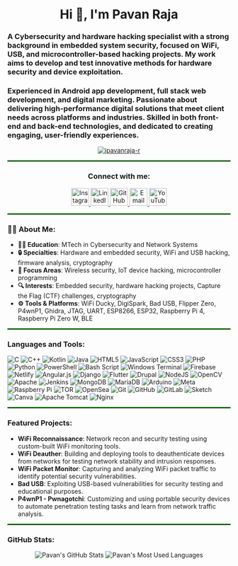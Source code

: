 <h1 align="center">Hi 👋, I'm Pavan Raja</h1>
<h3 align="left">A Cybersecurity and hardware hacking specialist with a strong background in embedded system security, focused on WiFi, USB, and microcontroller-based hacking projects. My work aims to develop and test innovative methods for hardware security and device exploitation.</h3>

<h3 align="left">Experienced in Android app development, full stack web development, and digital marketing. Passionate about delivering high-performance digital solutions that meet client needs across platforms and industries. Skilled in both front-end and back-end technologies, and dedicated to creating engaging, user-friendly experiences.</h3>

<p align="center">
  <a href="https://github.com/ryo-ma/github-profile-trophy">
    <img src="https://github-profile-trophy.vercel.app/?username=ipavanraja-r" alt="ipavanraja-r" />
  </a>
</p>

<hr style="border-top: 2px solid green;" />

<h3 align="center">Connect with me:</h3>
<p align="center">
  <a href="https://www.instagram.com/i.pavanraja" target="_blank">
    <img src="https://img.icons8.com/fluency/48/000000/instagram-new.png" alt="Instagram" width="40" height="40"/>
  </a>
  <a href="https://www.linkedin.com/in/pavan-raja-b7180a205" target="_blank">
    <img src="https://img.icons8.com/color/48/000000/linkedin.png" alt="LinkedIn" width="40" height="40"/>
  </a>
  <a href="https://github.com/ipavanraja-r" target="_blank">
    <img src="https://img.icons8.com/ios-glyphs/48/000000/github.png" alt="GitHub" width="40" height="40"/>
  </a>
  <a href="mailto:ipavanraja02@gmail.com">
    <img src="https://img.icons8.com/fluency/48/000000/gmail-new.png" alt="Email" width="40" height="40"/>
  </a>
  <a href="https://www.youtube.com/channel/your_youtube_channel" target="_blank">
    <img src="https://img.icons8.com/fluency/48/000000/youtube-play.png" alt="YouTube" width="40" height="40"/>
  </a>
</p>

<hr style="border-top: 2px solid green;" />

<h3 align="left">👨‍💻 About Me:</h3>
<ul>
  <li><strong>👨‍💻 Education</strong>: MTech in Cybersecurity and Network Systems </li>
  <li><strong>🔒 Specialties</strong>: Hardware and embedded security, WiFi and USB hacking, firmware analysis, cryptography</li>
  <li><strong>📡 Focus Areas</strong>: Wireless security, IoT device hacking, microcontroller programming</li>
  <li><strong>🔍 Interests</strong>: Embedded security, hardware hacking projects, Capture the Flag (CTF) challenges, cryptography</li>
  <li><strong>⚙️ Tools & Platforms</strong>: WiFi Ducky, DigiSpark, Bad USB, Flipper Zero, P4wnP1, Ghidra, JTAG, UART, ESP8266, ESP32, Raspberry Pi 4, Raspberry Pi Zero W, BLE</li>
</ul>

<hr style="border-top: 2px solid green;" />

<h3 align="left">Languages and Tools:</h3>
<p align="left">
  <img src="https://img.shields.io/badge/c-%2300599C.svg?style=for-the-badge&logo=c&logoColor=white" alt="C"/>
  <img src="https://img.shields.io/badge/c++-%2300599C.svg?style=for-the-badge&logo=c%2B%2B&logoColor=white" alt="C++"/>
  <img src="https://img.shields.io/badge/kotlin-%237F52FF.svg?style=for-the-badge&logo=kotlin&logoColor=white" alt="Kotlin"/>
  <img src="https://img.shields.io/badge/java-%23ED8B00.svg?style=for-the-badge&logo=openjdk&logoColor=white" alt="Java"/>
  <img src="https://img.shields.io/badge/html5-%23E34F26.svg?style=for-the-badge&logo=html5&logoColor=white" alt="HTML5"/>
  <img src="https://img.shields.io/badge/javascript-%23323330.svg?style=for-the-badge&logo=javascript&logoColor=%23F7DF1E" alt="JavaScript"/>
  <img src="https://img.shields.io/badge/css3-%231572B6.svg?style=for-the-badge&logo=css3&logoColor=white" alt="CSS3"/>
  <img src="https://img.shields.io/badge/php-%23777BB4.svg?style=for-the-badge&logo=php&logoColor=white" alt="PHP"/>
  <img src="https://img.shields.io/badge/python-3670A0?style=for-the-badge&logo=python&logoColor=ffdd54" alt="Python"/>
  <img src="https://img.shields.io/badge/PowerShell-%235391FE.svg?style=for-the-badge&logo=powershell&logoColor=white" alt="PowerShell"/>
  <img src="https://img.shields.io/badge/bash_script-%23121011.svg?style=for-the-badge&logo=gnu-bash&logoColor=white" alt="Bash Script"/>
  <img src="https://img.shields.io/badge/Windows%20Terminal-%234D4D4D.svg?style=for-the-badge&logo=windows-terminal&logoColor=white" alt="Windows Terminal"/>
  <img src="https://img.shields.io/badge/firebase-%23039BE5.svg?style=for-the-badge&logo=firebase" alt="Firebase"/>
  <img src="https://img.shields.io/badge/netlify-%23000000.svg?style=for-the-badge&logo=netlify&logoColor=#00C7B7" alt="Netlify"/>
  <img src="https://img.shields.io/badge/angular.js-%23E23237.svg?style=for-the-badge&logo=angularjs&logoColor=white" alt="Angular.js"/>
  <img src="https://img.shields.io/badge/django-%23092E20.svg?style=for-the-badge&logo=django&logoColor=white" alt="Django"/>
  <img src="https://img.shields.io/badge/Flutter-%2302569B.svg?style=for-the-badge&logo=Flutter&logoColor=white" alt="Flutter"/>
  <img src="https://img.shields.io/badge/drupal-%230678BE.svg?style=for-the-badge&logo=drupal&logoColor=white" alt="Drupal"/>
  <img src="https://img.shields.io/badge/node.js-6DA55F?style=for-the-badge&logo=node.js&logoColor=white" alt="NodeJS"/>
  <img src="https://img.shields.io/badge/opencv-%23white.svg?style=for-the-badge&logo=opencv&logoColor=white" alt="OpenCV"/>
  <img src="https://img.shields.io/badge/apache-%23D42029.svg?style=for-the-badge&logo=apache&logoColor=white" alt="Apache"/>
  <img src="https://img.shields.io/badge/jenkins-%232C5263.svg?style=for-the-badge&logo=jenkins&logoColor=white" alt="Jenkins"/>
  <img src="https://img.shields.io/badge/MongoDB-%234ea94b.svg?style=for-the-badge&logo=mongodb&logoColor=white" alt="MongoDB"/>
  <img src="https://img.shields.io/badge/MariaDB-003545?style=for-the-badge&logo=mariadb&logoColor=white" alt="MariaDB"/>
  <img src="https://img.shields.io/badge/-Arduino-00979D?style=for-the-badge&logo=Arduino&logoColor=white" alt="Arduino"/>
  <img src="https://img.shields.io/badge/Meta-%230467DF.svg?style=for-the-badge&logo=Meta&logoColor=white" alt="Meta"/>
  <img src="https://img.shields.io/badge/-Raspberry_Pi-C51A4A?style=for-the-badge&logo=Raspberry-Pi" alt="Raspberry Pi"/>
  <img src="https://img.shields.io/badge/tor-%237E4798.svg?style=for-the-badge&logo=tor-project&logoColor=white" alt="TOR"/>
  <img src="https://img.shields.io/badge/OpenSea-%232081E2.svg?style=for-the-badge&logo=opensea&logoColor=white" alt="OpenSea"/>
  <img src="https://img.shields.io/badge/git-%23F05033.svg?style=for-the-badge&logo=git&logoColor=white" alt="Git"/>
  <img src="https://img.shields.io/badge/github-%23121011.svg?style=for-the-badge&logo=github&logoColor=white" alt="GitHub"/>
  <img src="https://img.shields.io/badge/gitlab-%23181717.svg?style=for-the-badge&logo=gitlab&logoColor=white" alt="GitLab"/>
  <img src="https://img.shields.io/badge/Sketch-FFB387?style=for-the-badge&logo=sketch&logoColor=black" alt="Sketch"/>
  <img src="https://img.shields.io/badge/Canva-%2300C4CC.svg?style=for-the-badge&logo=Canva&logoColor=white" alt="Canva"/>
  <img src="https://img.shields.io/badge/apache%20tomcat-%23F8DC75.svg?style=for-the-badge&logo=apache-tomcat&logoColor=black" alt="Apache Tomcat"/>
  <img src="https://img.shields.io/badge/nginx-%23009639.svg?style=for-the-badge&logo=nginx&logoColor=white" alt="Nginx"/>
</p>

<hr style="border-top: 2px solid green;" />

<h3 align="left">Featured Projects:</h3>
<ul>
  <li><strong>WiFi Reconnaissance</strong>: Network recon and security testing using custom-built WiFi monitoring tools.</li>
  <li><strong>WiFi Deauther</strong>: Building and deploying tools to deauthenticate devices from networks for testing network stability and intrusion responses.</li>
  <li><strong>WiFi Packet Monitor</strong>: Capturing and analyzing WiFi packet traffic to identify potential security vulnerabilities.</li>
  <li><strong>Bad USB</strong>: Exploiting USB-based vulnerabilities for security testing and educational purposes.</li>
  <li><strong>P4wnP1 - Pwnagotchi</strong>: Customizing and using portable security devices to automate penetration testing tasks and learn from network traffic analysis.</li>
</ul>

<hr style="border-top: 2px solid green;" />

<h3 align="left">GitHub Stats:</h3>
<p align="center">
  <img src="https://github-readme-stats.vercel.app/api?username=ipavanraja-r&show_icons=true&theme=dark&hide_title=true" alt="Pavan's GitHub Stats" />
  <img src="https://github-readme-stats.vercel.app/api/top-langs/?username=ipavanraja-r&langs_count=5&theme=dark" alt="Pavan's Most Used Languages" />
</p>
